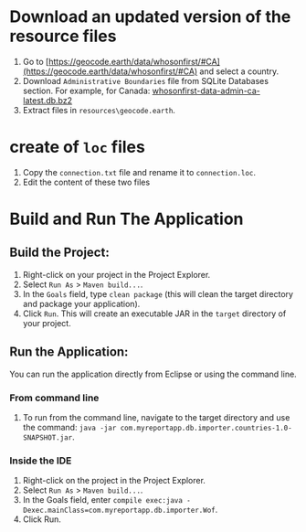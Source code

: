 # Download an updated version of the resource files

1. Go to [https://geocode.earth/data/whosonfirst/#CA](https://geocode.earth/data/whosonfirst/#CA) and select a country.
2. Download `Administrative Boundaries` file from SQLite Databases section. For example, for Canada: [whosonfirst-data-admin-ca-latest.db.bz2](https://data.geocode.earth/wof/dist/sqlite/whosonfirst-data-admin-ca-latest.db.bz2)
3. Extract files in `resources\geocode.earth`.	

# create of `loc` files
1. Copy the `connection.txt` file and rename it to `connection.loc`.
2. Edit the content of these two files

# Build and Run The Application

## Build the Project:

1. Right-click on your project in the Project Explorer.
2. Select `Run As` > `Maven build...`.
3. In the `Goals` field, type `clean package` (this will clean the target directory and package your application).
4. Click `Run`. This will create an executable JAR in the `target` directory of your project.

## Run the Application:

You can run the application directly from Eclipse or using the command line.

### From command line
1. To run from the command line, navigate to the target directory and use the command: `java -jar com.myreportapp.db.importer.countries-1.0-SNAPSHOT.jar`.

### Inside the IDE
1. Right-click on the project in the Project Explorer.
2. Select `Run As` > `Maven build...`.
3. In the Goals field, enter `compile exec:java -Dexec.mainClass=com.myreportapp.db.importer.Wof`.
4. Click Run.
